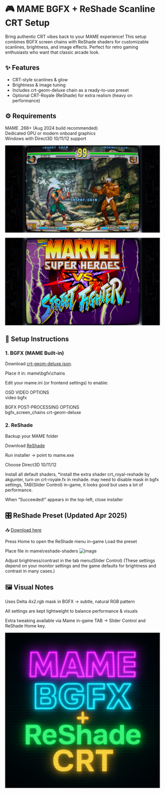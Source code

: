 # 🎮 MAME BGFX + ReShade Scanline CRT Setup



Bring authentic CRT vibes back to your MAME experience!
This setup combines BGFX screen chains with ReShade shaders for customizable scanlines, brightness, and image effects. Perfect for retro gaming enthusiasts who want that classic arcade look.  


## ✨ Features

- CRT-style scanlines & glow  
- Brightness & image tuning  
- Includes crt-geom-deluxe chain as a ready-to-use preset  
- Optional CRT-Royale (ReShade) for extra realism (heavy on performance)  



## ⚙️ Requirements

MAME .268+ (Aug 2024 build recommended)  
Dedicated GPU or modern onboard graphics  
Windows with Direct3D 10/11/12 support  

  
  ![Screenshot April 2025](https://raw.githubusercontent.com/JBW-byte/Screenshots/refs/heads/main/sfiii.webp)  
    
  ![Screenshot April 2025](https://raw.githubusercontent.com/JBW-byte/Screenshots/refs/heads/main/marvelvsSF.webp)  


    
## 🔧 Setup Instructions  

### 1. BGFX (MAME Built-in)

Download [crt-geom-deluxe.json](https://drive.google.com/file/d/1S9rYcUZEVSiZcKPovk4OlVwTiCqhsr16/view?usp=sharing).

Place it in: mame\bgfx\chains  

Edit your mame.ini (or frontend settings) to enable:

OSD VIDEO OPTIONS  
video bgfx  

BGFX POST-PROCESSING OPTIONS  
bgfx_screen_chains crt-geom-deluxe  

  
    
### 2. ReShade

Backup your MAME folder

Download [ReShade](https://reshade.me/) 

Run installer → point to mame.exe

Choose Direct3D 10/11/12

Install all default shaders, *install the extra shader crt_royal-reshade by akgunter, turn on crt-royale.fx in reshade. may need to disable mask in bgfx settings, TAB(Slider Control) in-game, it looks good but uses a lot of performance.

When “Succeeded!” appears in the top-left, close installer  



## 🎛️ ReShade Preset (Updated Apr 2025)  

📥 [Download here](https://drive.google.com/file/d/1OiYts_8r1J3BZmyIzAopg3_uqjvnASfe/view?usp=sharing)  

Press Home to open the ReShade menu in-game
Load the preset  

Place file in mame\reshade-shaders <img width="1200" height="675" alt="image" src="https://github.com/user-attachments/assets/4421e315-5b07-4902-b81d-18f2952f5ad7" />


Adjust brightness/contrast in the tab menu(Slider Control) (These settings depend on your monitor settings and the game defaults for brightness and contrast in many cases.)  



## 🖼️ Visual Notes

Uses Delta 4x2.rgb mask in BGFX → subtle, natural RGB pattern

All settings are kept lightweight to balance performance & visuals

Extra tweaking available via Mame in-game TAB → Slider Control and ReShade Home key.  

 ![Screenshot April 2025](https://github.com/JBW-byte/Screenshots/blob/main/Neon_mame_banner.png)

